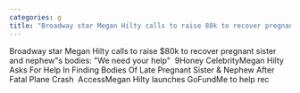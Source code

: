 ```yaml
---
categories: g
title: "Broadway star Megan Hilty calls to raise 80k to recover pregnant sister and nephews bodies We need your help  9Honey Celebrity"
---
```

Broadway star Megan Hilty calls to raise $80k to recover pregnant sister and nephew"s bodies: "We need your help"&nbsp;&nbsp;9Honey CelebrityMegan Hilty Asks For Help In Finding Bodies Of Late Pregnant Sister & Nephew After Fatal Plane Crash&nbsp;&nbsp;AccessMegan Hilty launches GoFundMe to help rec